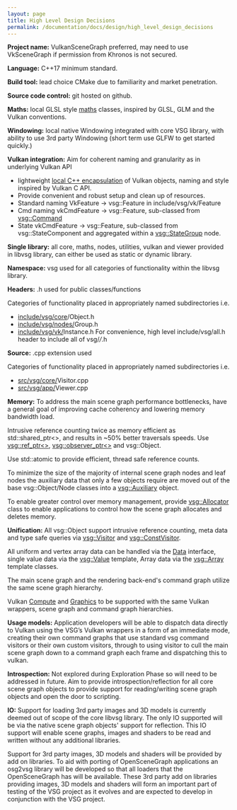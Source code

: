 ```yaml
---
layout: page
title: High Level Design Decisions
permalink: /documentation/docs/design/high_level_design_decisions
---
```


**Project name:** VulkanSceneGraph preferred, may need to use VkSceneGraph if permission from Khronos is not secured.

**Language:** C++17 minimum standard.

**Build tool:** lead choice CMake due to familiarity and market penetration.

**Source code control:** git hosted on github.

**Maths:** local GLSL style [maths](../../include/vsg/maths/) classes, inspired by GLSL, GLM and the Vulkan conventions.

**Windowing:** local native Windowing integrated with core VSG library, with ability to use 3rd party Windowing (short term use GLFW to get started quickly.)

**Vulkan integration:** Aim for coherent naming and granularity as in underlying Vulkan API

* lightweight [local C++ encapsulation](../../include/vsg/vk) of Vulkan objects, naming and style inspired by Vulkan C API.
* Provide convenient and robust setup and clean up of resources.
* Standard naming VkFeature -> vsg::Feature in include/vsg/vk/Feature
* Cmd naming vkCmdFeature -> vsg::Feature, sub-classed from [vsg::Command](../../include/vsg/vk/Command.h)
* State vkCmdFeature -> vsg::Feature, sub-classed from vsg::StateComponent and aggregated within a [vsg::StateGroup](../../include/vsg/nodes/StateGroup.h) node.


**Single library:** all core, maths, nodes, utilities, vulkan and viewer provided in libvsg library, can either be used as static or dynamic library.

**Namespace:** vsg used for all categories of functionality within the libvsg library.

**Headers:** .h used for public classes/functions

Categories of functionality placed in appropriately named subdirectories i.e.

* [include/vsg/core](../../include/vsg/core/)/Object.h
* [include/vsg/nodes/](../../include/vsg/nodes/)Group.h
* [include/vsg/vk/](../../include/vsg/vk/)Instance.h
For convenience, high level include/vsg/all.h header to include all of vsg/*/*.h

**Source:** .cpp extension used

Categories of functionality placed in appropriately named subdirectories i.e.

* [src/vsg/core/](../../src/vsg/core/)Visitor.cpp
* [src/vsg/app/](../../src/vsg/app/)Viewer.cpp


**Memory:** To address the main scene graph performance bottlenecks, have a general goal of improving cache coherency and lowering memory bandwidth load.

Intrusive reference counting twice as memory efficient as std::shared_ptr<>, and results in ~50% better traversals speeds. Use [vsg::ref_ptr<>](../../include/vsg/core/ref_ptr.h), [vsg::observer_ptr<>](../../include/vsg/core/observer_ptr.h) and vsg::Object.

Use std::atomic to provide efficient, thread safe reference counts.

To minimize the size of the majority of internal scene graph nodes and leaf nodes the auxiliary data that only a few objects require are moved out of the base vsg::Object/Node classes into a [vsg::Auxiliary](../../include/vsg/core/Auxiliary.h) object.

To enable greater control over memory management, provide [vsg::Allocator](../../include/vsg/core/Allocator.h) class to enable applications to control how the scene graph allocates and deletes memory.

**Unification:**
All vsg::Object support intrusive reference counting, meta data and type safe queries via [vsg::Visitor](../../include/vsg/core/Visitor.h) and [vsg::ConstVisitor](../../include/vsg/core/ConstVisitor.h).

All uniform and vertex array data can be handled via the [Data](../../include/vsg/core/Data.h) interface, single value data via the [vsg::Value](](../../include/vsg/core/Value.h)) template, Array data via the [vsg::Array](](../../include/vsg/core/Array.h)) template classes.

The main scene graph and the rendering back-end's command graph utilize the same scene graph hierarchy.

Vulkan [Compute](../../include/vsg/vk/ComputePipeline.h) and [Graphics](../../include/vsg/vk/GraphicsPipeline.h) to be supported with the same Vulkan wrappers, scene graph and command graph hierarchies.


**Usage models:** Application developers will be able to dispatch data directly to Vulkan using the VSG’s Vulkan wrappers in a form of an immediate mode, creating their own command graphs that use standard vsg command visitors or their own custom visitors, through to using visitor to cull the main scene graph down to a command graph each frame and dispatching this to vulkan.


**Introspection:** Not explored during Exploration Phase so will need to be addressed in future. Aim to provide introspection/reflection for all core scene graph objects to provide support for reading/writing scene graph objects and open the door to scripting.


**IO:** Support for loading 3rd party images and 3D models is currently deemed out of scope of the core libvsg library. The only IO supported will be via the native scene graph objects' support for reflection. This IO support will enable scene graphs, images and shaders to be read and written without any additional libraries.


Support for 3rd party images, 3D models and shaders will be provided by add
on libraries. To aid with porting of OpenSceneGraph applications an osg2vsg
library will be developed so that all loaders that the OpenSceneGraph has will
be available.  These 3rd party add on libraries providing images, 3D models and shaders will form an important part of testing of the VSG project as it evolves and are expected to develop in conjunction with the VSG project.

